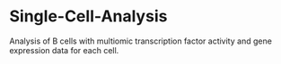# Single-Cell-Analysis
Analysis of B cells with multiomic transcription factor activity and gene expression data for each cell. 
